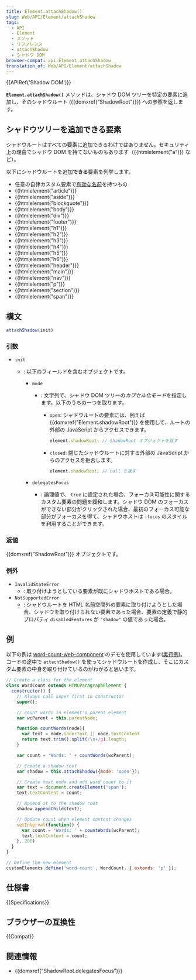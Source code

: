 ```yaml
---
title: Element.attachShadow()
slug: Web/API/Element/attachShadow
tags:
  - API
  - Element
  - メソッド
  - リファレンス
  - attachShadow
  - シャドウ DOM
browser-compat: api.Element.attachShadow
translation_of: Web/API/Element/attachShadow
---
```

{{APIRef('Shadow DOM')}}

**`Element.attachShadow()`** メソッドは、シャドウ DOM ツリーを特定の要素に追加し、そのシャドウルート ({{domxref("ShadowRoot")}}) への参照を返します。

## シャドウツリーを追加できる要素

シャドウルートはすべての要素に追加できるわけではありません。セキュリティ上の理由でシャドウ DOM を持てないものもあります（{{htmlelement("a")}} など）。

以下にシャドウルートを追加**できる**要素を列挙します。

- 任意の自律カスタム要素で[有効な名前](https://html.spec.whatwg.org/multipage/custom-elements.html#valid-custom-element-name)を持つもの
- {{htmlelement("article")}}
- {{htmlelement("aside")}}
- {{htmlelement("blockquote")}}
- {{htmlelement("body")}}
- {{htmlelement("div")}}
- {{htmlelement("footer")}}
- {{htmlelement("h1")}}
- {{htmlelement("h2")}}
- {{htmlelement("h3")}}
- {{htmlelement("h4")}}
- {{htmlelement("h5")}}
- {{htmlelement("h6")}}
- {{htmlelement("header")}}
- {{htmlelement("main")}}
- {{htmlelement("nav")}}
- {{htmlelement("p")}}
- {{htmlelement("section")}}
- {{htmlelement("span")}}

## 構文

```js
attachShadow(init)
```

### 引数

- `init`

  - : 以下のフィールドを含むオブジェクトです。

    - `mode`

      - : 文字列で、シャドウ DOM ツリーの*カプセル化モード*を指定します。以下のうちの一つを取ります。

        - `open`: シャドウルートの要素には、例えば {{domxref("Element.shadowRoot")}} を使用して、ルートの外部の JavaScript からアクセスできます。

          ```js
          element.shadowRoot; // ShadowRoot オブジェクトを返す
          ```

        - `closed`: 閉じたシャドウルートに対する外部の JavaScript からのアクセスを拒否します。

          ```js
          element.shadowRoot; // null を返す
          ```

    - `delegatesFocus`
      - : 論理値で、 `true` に設定された場合、フォーカス可能性に関するカスタム要素の問題を緩和します。シャドウ DOM のフォーカスができない部分がクリックされた場合、最初のフォーカス可能な部分がフォーカスを得て、シャドウホストは `:focus` のスタイルを利用することができます。

### 返値

{{domxref("ShadowRoot")}} オブジェクトです。

### 例外

- `InvalidStateError`
  - : 取り付けようとしている要素が既にシャドウホストである場合。
- `NotSupportedError`
  - : シャドウルートを HTML 名前空間外の要素に取り付けようとした場合、シャドウを取り付けられない要素であった場合、要素の定義で静的プロパティ `disabledFeatures` が `"shadow"` の値であった場合。

## 例

以下の例は [word-count-web-component](https://github.com/mdn/web-components-examples/tree/master/word-count-web-component) のデモを使用しています([実行例](https://mdn.github.io/web-components-examples/word-count-web-component/))。
コードの途中で `attachShadow()` を使ってシャドウルートを作成し、そこにカスタム要素の中身を取り付けているのがわかると思います。

```js
// Create a class for the element
class WordCount extends HTMLParagraphElement {
  constructor() {
    // Always call super first in constructor
    super();

    // count words in element's parent element
    var wcParent = this.parentNode;

    function countWords(node){
      var text = node.innerText || node.textContent
      return text.trim().split(/\s+/g).length;
    }

    var count = 'Words: ' + countWords(wcParent);

    // Create a shadow root
    var shadow = this.attachShadow({mode: 'open'});

    // Create text node and add word count to it
    var text = document.createElement('span');
    text.textContent = count;

    // Append it to the shadow root
    shadow.appendChild(text);

    // Update count when element content changes
    setInterval(function() {
      var count = 'Words: ' + countWords(wcParent);
      text.textContent = count;
    }, 200)
  }
}

// Define the new element
customElements.define('word-count', WordCount, { extends: 'p' });
```

## 仕様書

{{Specifications}}

## ブラウザーの互換性

{{Compat}}

## 関連情報

- {{domxref("ShadowRoot.delegatesFocus")}}
